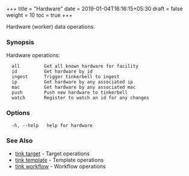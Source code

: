 +++
title = "Hardware"
date = 2019-01-04T16:16:15+05:30
draft = false
weight = 10
toc = true
+++

Hardware (worker) data operations.

### Synopsis

Hardware operations:

```shell
  all         Get all known hardware for facility
  id          Get hardware by id
  ingest      Trigger tinkerbell to ingest
  ip          Get hardware by any associated ip
  mac         Get hardware by any associated mac
  push        Push new hardware to tinkerbell
  watch       Register to watch an id for any changes
```

### Options

```
  -h, --help   help for hardware
```

### See Also

- [tink target](/cli-reference/target/) - Target operations
- [tink template](/cli-reference/template/) - Template operations
- [tink workflow](/cli-reference/workflow/) - Workflow operations
